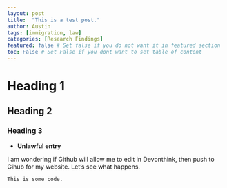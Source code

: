 ```yaml
---
layout: post
title:  "This is a test post."
author: Austin
tags: [immigration, law]
categories: [Research Findings]
featured: false # Set false if you do not want it in featured section
toc: False # Set False if you dont want to set table of content 
---
```


# Heading 1

## Heading 2

### Heading 3

+ **Unlawful entry**

I am wondering if Github will allow me to edit in Devonthink, then push to Gihub for my website. Let’s see what happens.

```
This is some code.
```

